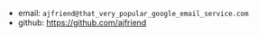 - email: `ajfriend@that_very_popular_google_email_service.com`
- github: https://github.com/ajfriend
